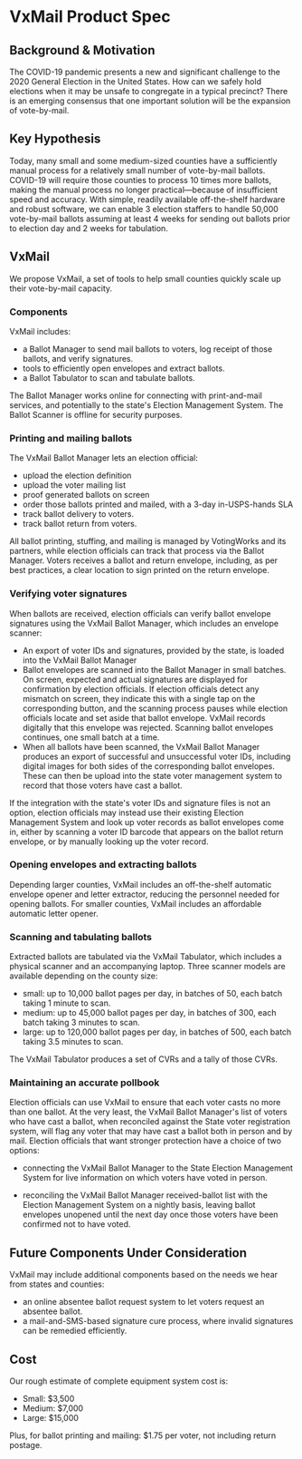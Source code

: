# VxMail Product Spec

## Background & Motivation

The COVID-19 pandemic presents a new and significant challenge to the 2020
General Election in the United States. How can we safely hold elections when it may
be unsafe to congregate in a typical precinct? There is an emerging
consensus that one important solution will be the expansion of
vote-by-mail.

## Key Hypothesis

Today, many small and some medium-sized counties have a sufficiently
manual process for a relatively small number of vote-by-mail
ballots. COVID-19 will require those counties to process 10 times more
ballots, making the manual process no longer practical—because of
insufficient speed and accuracy. With simple, readily available
off-the-shelf hardware and robust software, we can enable 3 election
staffers to handle 50,000 vote-by-mail ballots assuming at least 4
weeks for sending out ballots prior to election day and 2 weeks for
tabulation.


## VxMail

We propose VxMail, a set of tools to help small counties quickly scale
up their vote-by-mail capacity.

### Components

VxMail includes:
* a Ballot Manager to send mail ballots to voters, log receipt of those ballots, and verify signatures.
* tools to efficiently open envelopes and extract ballots.
* a Ballot Tabulator to scan and tabulate ballots.

The Ballot Manager works online for connecting with print-and-mail
services, and potentially to the state's Election Management
System. The Ballot Scanner is offline for security purposes.

### Printing and mailing ballots

The VxMail Ballot Manager lets an election official:

* upload the election definition
* upload the voter mailing list
* proof generated ballots on screen
* order those ballots printed and mailed, with a 3-day in-USPS-hands SLA
* track ballot delivery to voters.
* track ballot return from voters.

All ballot printing, stuffing, and mailing is managed by VotingWorks
and its partners, while election officials can track that process via
the Ballot Manager. Voters receives a ballot and return envelope,
including, as per best practices, a clear location to sign printed on
the return envelope.

### Verifying voter signatures

When ballots are received, election officials can verify ballot
envelope signatures using the VxMail Ballot Manager, which includes an
envelope scanner:

* An export of voter IDs and signatures, provided by the state, is
  loaded into the VxMail Ballot Manager
* Ballot envelopes are scanned into the Ballot Manager in small
  batches. On screen, expected and actual signatures are displayed for
  confirmation by election officials. If election officials detect any
  mismatch on screen, they indicate this with a single tap on the
  corresponding button, and the scanning process pauses while election
  officials locate and set aside that ballot envelope. VxMail records
  digitally that this envelope was rejected. Scanning ballot envelopes
  continues, one small batch at a time.
* When all ballots have been scanned, the VxMail Ballot Manager
  produces an export of successful and unsuccessful voter IDs,
  including digital images for both sides of the corresponding ballot
  envelopes. These can then be upload into the state voter management
  system to record that those voters have cast a ballot.
  
If the integration with the state's voter IDs and signature files is
not an option, election officials may instead use their existing
Election Management System and look up voter records as ballot
envelopes come in, either by scanning a voter ID barcode that appears
on the ballot return envelope, or by manually looking up the voter
record.

### Opening envelopes and extracting ballots

Depending larger counties, VxMail includes an off-the-shelf automatic
envelope opener and letter extractor, reducing the personnel needed
for opening ballots. For smaller counties, VxMail includes an
affordable automatic letter opener.

### Scanning and tabulating ballots

Extracted ballots are tabulated via the VxMail Tabulator, which
includes a physical scanner and an accompanying laptop. Three scanner
models are available depending on the county size:

* small: up to 10,000 ballot pages per day, in batches of 50, each batch taking 1 minute to scan.
* medium: up to 45,000 ballot pages per day, in batches of 300, each batch taking 3 minutes to scan.
* large: up to 120,000 ballot pages per day, in batches of 500, each batch taking 3.5 minutes to scan.

The VxMail Tabulator produces a set of CVRs and a tally of those CVRs.

### Maintaining an accurate pollbook

Election officials can use VxMail to ensure that each voter casts no
more than one ballot. At the very least, the VxMail Ballot Manager's
list of voters who have cast a ballot, when reconciled against the
State voter registration system, will flag any voter that may have
cast a ballot both in person and by mail. Election officials that want
stronger protection have a choice of two options:

- connecting the VxMail Ballot Manager to the State Election
  Management System for live information on which voters have voted in
  person.
  
- reconciling the VxMail Ballot Manager received-ballot list with the
  Election Management System on a nightly basis, leaving ballot
  envelopes unopened until the next day once those voters have been
  confirmed not to have voted.

## Future Components Under Consideration

VxMail may include additional components based on the needs we hear from states and counties:

* an online absentee ballot request system to let voters request an absentee ballot.
* a mail-and-SMS-based signature cure process, where invalid signatures can be remedied efficiently.

## Cost

Our rough estimate of complete equipment system cost is:

* Small: $3,500
* Medium: $7,000
* Large: $15,000

Plus, for ballot printing and mailing: $1.75 per voter, not including return postage.
